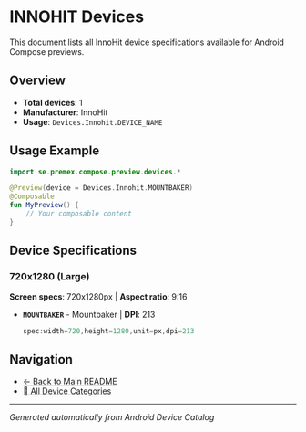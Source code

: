# INNOHIT Devices

This document lists all InnoHit device specifications available for Android Compose previews.

## Overview

- **Total devices**: 1
- **Manufacturer**: InnoHit
- **Usage**: `Devices.Innohit.DEVICE_NAME`

## Usage Example

```kotlin
import se.premex.compose.preview.devices.*

@Preview(device = Devices.Innohit.MOUNTBAKER)
@Composable
fun MyPreview() {
    // Your composable content
}
```

## Device Specifications

### 720x1280 (Large)

**Screen specs**: 720x1280px | **Aspect ratio**: 9:16

- **`MOUNTBAKER`** - Mountbaker | **DPI**: 213
  ```kotlin
  spec:width=720,height=1280,unit=px,dpi=213
  ```

## Navigation

- [← Back to Main README](../../README.md)
- [📱 All Device Categories](../README.md)

---
*Generated automatically from Android Device Catalog*

